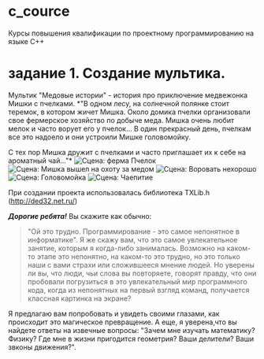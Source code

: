 # c_cource
Курсы повышения квалификации  по проектному программированию на языке С++

# задание 1. Создание мультика.
Мультик "Медовые истории" - история про приключение медвежонка Мишки с пчелками. 
*"В одном лесу, на солнечной полянке стоит теремок, в котором жичет Мишка. 
Около домика пчелки организовали свое фермерское хозяйство по добыче меда.
Мишка очень любит мелок и часто ворует его у пчелок... В один прекрасный день, пчелкам все это надоело и они устроили Мишке головомойку. 

С тех пор Мишка дружит с пчелками и часто приглашает их к себе на ароматный чай..."*
![Сцена: ферма Пчелок](https://user-images.githubusercontent.com/80356955/114710487-d14dc480-9d3e-11eb-9abc-ef491931f604.png)
![Сцена: Мишка вышел на охоту за медом](https://user-images.githubusercontent.com/80356955/114710543-e6c2ee80-9d3e-11eb-87d1-fd4842390d16.png)
![Сцена: Воровать нехорошо](https://user-images.githubusercontent.com/80356955/114710617-fc381880-9d3e-11eb-863e-3dc468373f46.png)
![Сцена: Головомойка](https://user-images.githubusercontent.com/80356955/114710922-618c0980-9d3f-11eb-845b-84e3dddf03aa.png)
![Сцена: Чаепитие](https://user-images.githubusercontent.com/80356955/114710933-6650bd80-9d3f-11eb-8be3-2fce6075233b.png)

При создании проекта использовалась библиотека TXLib.h (http://ded32.net.ru/)

***Дорогие ребята!***
Вы скажите как обычно: 
>"Ой это трудно. Программирование - это самое непонятное в информатике". 
Я же скажу вам, что это самое увлекательное занятие, которым я когда-либо занималась. Возможно на каком-то этапе это непонятно, на каком-то это трудно, но это только наши с вами страхи или сложившееся мнение людей. Но уверены ли вы, что люди, чьи слова вы повторяете, говорят правду, что они пробовали погрузиться в это увлекательный мир программного кода, когда из непонятных на первый взгляд команд, получается классная картинка на экране?

Я предлагаю вам попробовать и увидеть своими глазами, как происходит это магическое превращение. А еще, я уверена,что вы найдете ответы на извечные вопросы: "Зачем мне изучать математику? Физику? Где мне в жизни пригодится геометрия? Ваши делители? Ваши звконы движения?".






